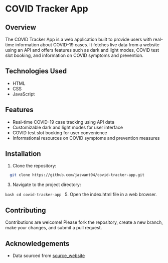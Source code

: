 # COVID Tracker App

## Overview
The COVID Tracker App is a web application built to provide users with real-time information about COVID-19 cases. It fetches live data from a website using an API and offers features such as dark and light modes, COVID test slot booking, and information on COVID symptoms and prevention.

## Technologies Used
- HTML
- CSS
- JavaScript

## Features
- Real-time COVID-19 case tracking using API data
- Customizable dark and light modes for user interface
- COVID test slot booking for user convenience
- Informational resources on COVID symptoms and prevention measures

## Installation
1. Clone the repository:
```bash
  git clone https://github.com/jaswant04/covid-tracker-app.git
```
3. Navigate to the project directory:

```bash cd covid-tracker-app ```
5. Open the index.html file in a web browser.

## Contributing
Contributions are welcome! Please fork the repository, create a new branch, make your changes, and submit a pull request.

## Acknowledgements
- Data sourced from [source_website](https://data.covid19india.org/)
